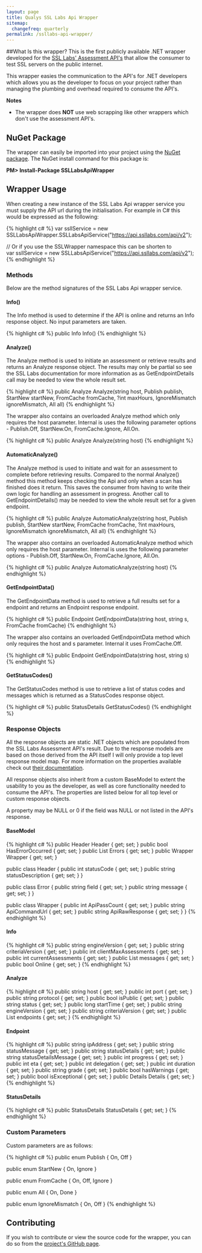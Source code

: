 ```yaml
---
layout: page
title: Qualys SSL Labs Api Wrapper
sitemap:
  changefreq: quarterly
permalink: /ssllabs-api-wrapper/
---
```

##What Is this wrapper?
This is the first publicly available .NET wrapper developed for the <a title="SSL Labs Assessment API's GitHub" href="https://github.com/ssllabs/ssllabs-scan/blob/master/ssllabs-api-docs.md" target="_blank">SSL Labs' Assessment API's</a> that allow the consumer to test SSL servers on the public internet.

This wrapper easies the communication to the API's for .NET developers which allows you as the developer to focus on your project rather than managing the plumbing and overhead required to consume the API's.

<strong>Notes</strong>
- The wrapper does <strong>NOT</strong> use web scrapping like other wrappers which don't use the assessment API's.  

<h2>NuGet Package</h2>
The wrapper can easily be imported into your project using the <a title="SSL Labs Api Wrapper NuGet Package" href="https://www.nuget.org/packages/SSLLabsApiWrapper/" target="_blank">NuGet package</a>. The NuGet install command for this package is:

<strong>PM&gt; Install-Package SSLLabsApiWrapper</strong>

<h2>Wrapper Usage</h2>
When creating a new instance of the SSL Labs Api wrapper service you must supply the API url during the initialisation. For example in C# this would be expressed as the following:

{% highlight c# %}
var ssllService = new SSLLabsApiWrapper.SSLLabsApiService("https://api.ssllabs.com/api/v2");

// Or if you use the SSLWrapper namespace this can be shorten to  
var ssllService = new SSLLabsApiService("https://api.ssllabs.com/api/v2");
{% endhighlight %}

<h3>Methods</h3>
Below are the method signatures of the SSL Labs Api wrapper service.

<h4>Info()</h4>
The Info method is used to determine if the API is online and returns an Info response object. No input parameters are taken.

{% highlight c# %}
public Info Info()
{% endhighlight %}

<h4>Analyze()</h4>
The Analyze method is used to initiate an assessment or retrieve results and returns an Analyze response object. The results may only be partial so see the SSL Labs documentation for more information as as GetEndpointDetails call may be needed to view the whole result set.

{% highlight c# %}
public Analyze Analyze(string host, Publish publish, StartNew startNew, FromCache fromCache, ?int maxHours, IgnoreMismatch ignoreMismatch, All all)
{% endhighlight %}

The wrapper also contains an overloaded Analyze method which only requires the host parameter. Internal is uses the following parameter options - Publish.Off, StartNew.On, FromCache.Ignore, All.On.

{% highlight c# %}
public Analyze Analyze(string host)
{% endhighlight %}

<h4>AutomaticAnalyze()</h4>
The Analyze method is used to initiate and wait for an assessment to complete before retrieving results. Compared to the normal Analyze() method this method keeps checking the Api and only when a scan has finished does it return. This saves the consumer from having to write their own logic for handling an assessment in progress. Another call to GetEndpointDetails() may be needed to view the whole result set for a given endpoint.

{% highlight c# %}
public Analyze AutomaticAnalyze(string host, Publish publish, StartNew startNew, FromCache fromCache, ?int maxHours, IgnoreMismatch ignoreMismatch, All all)
{% endhighlight %}

The wrapper also contains an overloaded AutomaticAnalyze method which only requires the host parameter. Internal is uses the following parameter options - Publish.Off, StartNew.On, FromCache.Ignore, All.On.

{% highlight c# %}
public Analyze AutomaticAnalyze(string host)
{% endhighlight %}

<h4>GetEndpointData()</h4>
The GetEndpointData method is used to retrieve a full results set for a endpoint and returns an Endpoint response endpoint.

{% highlight c# %}
public Endpoint GetEndpointData(string host, string s, FromCache fromCache)
{% endhighlight %}

The wrapper also contains an overloaded GetEndpointData method which only requires the host and s parameter. Internal it uses FromCache.Off.

{% highlight c# %}
public Endpoint GetEndpointData(string host, string s)
{% endhighlight %}

<h4>GetStatusCodes()</h4>
The GetStatusCodes method is use to retrieve a list of status codes and messages which is returned as a StatusCodes response object.

{% highlight c# %}
public StatusDetails GetStatusCodes()
{% endhighlight %}

<h3>Response Objects</h3>
All the response objects are static .NET objects which are populated from the SSL Labs Assessment API's result. Due to the response models are based on those derived from the API itself I will only provide a top level response model map. For more information on the properties available check out <a title="SSL Labs API Responses" href="(https://github.com/ssllabs/ssllabs-scan/blob/master/ssllabs-api-docs.md#response-objects" target="_blank">their documentation</a>.

All response objects also inherit from a custom BaseModel to extent the usability to you as the developer, as well as core functionality needed to consume the API's. The properties are listed below for all top level or custom response objects.

A property may be NULL or 0 if the field was NULL or not listed in the API's response.
<h4>BaseModel</h4>

{% highlight c# %}
public Header Header { get; set; }
public bool HasErrorOccurred { get; set; }
public List<Error> Errors { get; set; }
public Wrapper Wrapper { get; set; }

public class Header
{
  public int statusCode { get; set; }
  public string statusDescription { get; set; }
}

public class Error
{
	public string field { get; set; }
	public string message { get; set; }
}

public class Wrapper
{
    public int ApiPassCount { get; set; }
    public string ApiCommandUrl { get; set; }
    public string ApiRawResponse { get; set; }
}
{% endhighlight %}

<h4>Info</h4>

{% highlight c# %}
public string engineVersion { get; set; }
public string criteriaVersion { get; set; }
public int clientMaxAssessments { get; set; }
public int currentAssessments { get; set; }
public List<string> messages { get; set; }
public bool Online { get; set; }
{% endhighlight %}

<h4>Analyze</h4>

{% highlight c# %}
public string host { get; set; }
public int port { get; set; }
public string protocol { get; set; }
public bool isPublic { get; set; }
public string status { get; set; }
public long startTime { get; set; }
public string engineVersion { get; set; }
public string criteriaVersion { get; set; }
public List<Endpoint> endpoints { get; set; }
{% endhighlight %}

<h4>Endpoint</h4>

{% highlight c# %}
public string ipAddress { get; set; }
public string statusMessage { get; set; }
public string statusDetails { get; set; }
public string statusDetailsMessage { get; set; }
public int progress { get; set; }
public int eta { get; set; }
public int delegation { get; set; }
public int duration { get; set; }
public string grade { get; set; }
public bool hasWarnings { get; set; }
public bool isExceptional { get; set; }
public Details Details { get; set; }
{% endhighlight %}

<h4>StatusDetails</h4>

{% highlight c# %}
public StatusDetails StatusDetails { get; set; }
{% endhighlight %}

<h3>Custom Parameters</h3>
Custom parameters are as follows:

{% highlight c# %}
public enum Publish
{
    On,
    Off
}

public enum StartNew
{
    On,
	Ignore
}

public enum FromCache
{
    On,
    Off,
	Ignore
}

public enum All
{
    On,
    Done
}

public enum IgnoreMismatch
{
    On,
    Off
}
{% endhighlight %}

<h2>Contributing</h2>
If you wish to contribute or view the source code for the wrapper, you can do so from the <a title="SSL Labs Api Wrapper GitHub Page" href="https://github.com/AshleyPoole/ssllabs-api-wrapper" target="_blank">project's GitHub page</a>.
